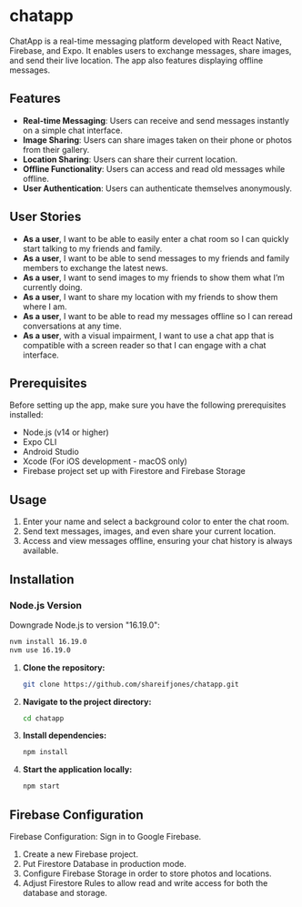 # chatapp
ChatApp is a real-time messaging platform developed with React Native, Firebase, and Expo. It enables users to exchange messages, share images, and send their live location. The app also features displaying offline messages.

## Features
- **Real-time Messaging**: Users can receive and send messages instantly on a simple chat interface.
- **Image Sharing**: Users can share images taken on their phone or photos from their gallery.
- **Location Sharing**: Users can share their current location.
- **Offline Functionality**: Users can access and read old messages while offline.
- **User Authentication**: Users can authenticate themselves anonymously.

## User Stories
- **As a user**, I want to be able to easily enter a chat room so I can quickly start talking to my friends and family. 
- **As a user**, I want to be able to send messages to my friends and family members to exchange the latest news. 
- **As a user**, I want to send images to my friends to show them what I’m currently doing. 
- **As a user**, I want to share my location with my friends to show them where I am. 
- **As a user**, I want to be able to read my messages offline so I can reread conversations at any time. 
- **As a user**, with a visual impairment, I want to use a chat app that is compatible with a screen reader so that I can engage with a chat interface.

## Prerequisites
Before setting up the app, make sure you have the following prerequisites installed:

- Node.js (v14 or higher)
- Expo CLI
- Android Studio
- Xcode (For iOS development - macOS only)
- Firebase project set up with Firestore and Firebase Storage

## Usage

1. Enter your name and select a background color to enter the chat room.
2. Send text messages, images, and even share your current location.
3. Access and view messages offline, ensuring your chat history is always available.


## Installation

### Node.js Version

Downgrade Node.js to version "16.19.0":

```bash
nvm install 16.19.0
nvm use 16.19.0
```

1. **Clone the repository:**

    ```sh
    git clone https://github.com/shareifjones/chatapp.git
    ```

2. **Navigate to the project directory:**

    ```sh
    cd chatapp
    ```

3. **Install dependencies:**

    ```sh
    npm install
    ```

4. **Start the application locally:**

    ```sh
    npm start
    ```

## Firebase Configuration

Firebase Configuration: Sign in to Google Firebase.

1. Create a new Firebase project.
2. Put Firestore Database in production mode.
3. Configure Firebase Storage in order to store photos and locations.
4. Adjust Firestore Rules to allow read and write access for both the database and storage.

